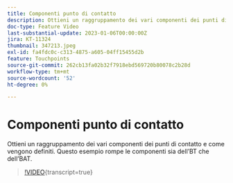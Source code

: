```yaml
---
title: Componenti punto di contatto
description: Ottieni un raggruppamento dei vari componenti dei punti di contatto e come vengono definiti. Questo esempio rompe le componenti sia dell’BT che dell’BAT.
doc-type: Feature Video
last-substantial-update: 2023-01-06T00:00:00Z
jira: KT-11324
thumbnail: 347213.jpeg
exl-id: fa4fdc0c-c313-4875-a605-04ff15455d2b
feature: Touchpoints
source-git-commit: 262cb13fa02b32f7918ebd569720b80078c2b28d
workflow-type: tm+mt
source-wordcount: '52'
ht-degree: 0%

---
```


# Componenti punto di contatto

Ottieni un raggruppamento dei vari componenti dei punti di contatto e come vengono definiti. Questo esempio rompe le componenti sia dell’BT che dell’BAT.

>[!VIDEO](https://video.tv.adobe.com/v/347213/?learn=on){transcript=true}
